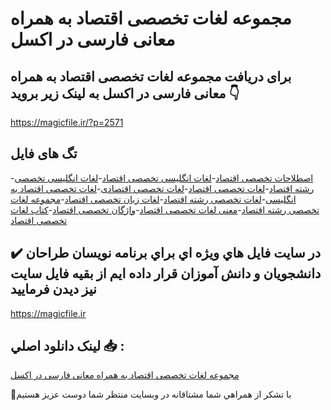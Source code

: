 # مجموعه لغات تخصصی اقتصاد به همراه معانی فارسی در اکسل

## برای دریافت مجموعه لغات تخصصی اقتصاد به همراه معانی فارسی در اکسل به لینک زیر بروید 👇

https://magicfile.ir/?p=2571

## تگ های فایل

-[اصطلاحات تخصصی اقتصاد](https://magicfile.ir/product/%d9%85%d8%ac%d9%85%d9%88%d8%b9%d9%87-%d9%84%d8%ba%d8%a7%d8%aa-%d8%aa%d8%ae%d8%b5%d8%b5%db%8c-%d8%a7%d9%82%d8%aa%d8%b5%d8%a7%d8%af/)-[لغات انگلیسی تخصصی اقتصاد](https://magicfile.ir/product/%d9%85%d8%ac%d9%85%d9%88%d8%b9%d9%87-%d9%84%d8%ba%d8%a7%d8%aa-%d8%aa%d8%ae%d8%b5%d8%b5%db%8c-%d8%a7%d9%82%d8%aa%d8%b5%d8%a7%d8%af/)-[لغات انگلیسی تخصصی رشته اقتصاد](https://magicfile.ir/product/%d9%85%d8%ac%d9%85%d9%88%d8%b9%d9%87-%d9%84%d8%ba%d8%a7%d8%aa-%d8%aa%d8%ae%d8%b5%d8%b5%db%8c-%d8%a7%d9%82%d8%aa%d8%b5%d8%a7%d8%af/)-[لغات تخصصی اقتصاد](https://magicfile.ir/product/%d9%85%d8%ac%d9%85%d9%88%d8%b9%d9%87-%d9%84%d8%ba%d8%a7%d8%aa-%d8%aa%d8%ae%d8%b5%d8%b5%db%8c-%d8%a7%d9%82%d8%aa%d8%b5%d8%a7%d8%af/)-[لغات تخصصی اقتصادی](https://magicfile.ir/product/%d9%85%d8%ac%d9%85%d9%88%d8%b9%d9%87-%d9%84%d8%ba%d8%a7%d8%aa-%d8%aa%d8%ae%d8%b5%d8%b5%db%8c-%d8%a7%d9%82%d8%aa%d8%b5%d8%a7%d8%af/)-[لغات تخصصی اقتصاد به انگلیسی](https://magicfile.ir/product/%d9%85%d8%ac%d9%85%d9%88%d8%b9%d9%87-%d9%84%d8%ba%d8%a7%d8%aa-%d8%aa%d8%ae%d8%b5%d8%b5%db%8c-%d8%a7%d9%82%d8%aa%d8%b5%d8%a7%d8%af/)-[لغات تخصصی رشته اقتصاد](https://magicfile.ir/product/%d9%85%d8%ac%d9%85%d9%88%d8%b9%d9%87-%d9%84%d8%ba%d8%a7%d8%aa-%d8%aa%d8%ae%d8%b5%d8%b5%db%8c-%d8%a7%d9%82%d8%aa%d8%b5%d8%a7%d8%af/)-[لغات زبان تخصصی اقتصاد](https://magicfile.ir/product/%d9%85%d8%ac%d9%85%d9%88%d8%b9%d9%87-%d9%84%d8%ba%d8%a7%d8%aa-%d8%aa%d8%ae%d8%b5%d8%b5%db%8c-%d8%a7%d9%82%d8%aa%d8%b5%d8%a7%d8%af/)-[مجموعه لغات تخصصی رشته اقتصاد](https://magicfile.ir/product/%d9%85%d8%ac%d9%85%d9%88%d8%b9%d9%87-%d9%84%d8%ba%d8%a7%d8%aa-%d8%aa%d8%ae%d8%b5%d8%b5%db%8c-%d8%a7%d9%82%d8%aa%d8%b5%d8%a7%d8%af/)-[معنی لغات تخصصی اقتصاد](https://magicfile.ir/product/%d9%85%d8%ac%d9%85%d9%88%d8%b9%d9%87-%d9%84%d8%ba%d8%a7%d8%aa-%d8%aa%d8%ae%d8%b5%d8%b5%db%8c-%d8%a7%d9%82%d8%aa%d8%b5%d8%a7%d8%af/)-[واژگان تخصصی اقتصاد](https://magicfile.ir/product/%d9%85%d8%ac%d9%85%d9%88%d8%b9%d9%87-%d9%84%d8%ba%d8%a7%d8%aa-%d8%aa%d8%ae%d8%b5%d8%b5%db%8c-%d8%a7%d9%82%d8%aa%d8%b5%d8%a7%d8%af/)-[کتاب لغات تخصصی اقتصاد](https://magicfile.ir/product/%d9%85%d8%ac%d9%85%d9%88%d8%b9%d9%87-%d9%84%d8%ba%d8%a7%d8%aa-%d8%aa%d8%ae%d8%b5%d8%b5%db%8c-%d8%a7%d9%82%d8%aa%d8%b5%d8%a7%d8%af/)

## ✔️ در سايت فايل هاي ويژه اي براي برنامه نويسان طراحان دانشجويان و دانش آموزان قرار داده ايم از بقيه فايل سايت نيز ديدن فرماييد

https://magicfile.ir


## لينک دانلود اصلي 📥 :

[مجموعه لغات تخصصی اقتصاد به همراه معانی فارسی در اکسل](https://magicfile.ir/product/%d9%85%d8%ac%d9%85%d9%88%d8%b9%d9%87-%d9%84%d8%ba%d8%a7%d8%aa-%d8%aa%d8%ae%d8%b5%d8%b5%db%8c-%d8%a7%d9%82%d8%aa%d8%b5%d8%a7%d8%af/) 


🙏با تشکر از همراهي شما مشتاقانه در وبسایت منتظر شما دوست عزیز هستیم


